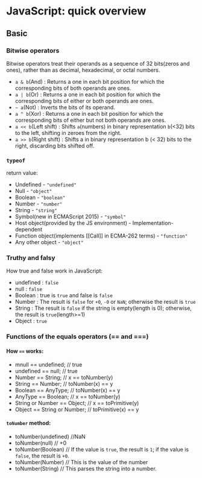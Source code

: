 # JavaScript: quick overview

## Basic

### Bitwise operators
Bitwise operators treat their operands as a sequence of 32 bits(zeros and ones), rather than as decimal, hexadecimal, or octal numbers.

- `a & b`(And) : Returns a one in each bit position for which the corresponding bits of both operands are ones.
- `a | b`(Or) : Returns a one in each bit position for which the corresponding bits of either or both operands are ones.
- `~ a`(Not) : Inverts the bits of its operand.
- `a ^ b`(Xor) : Returns a one in each bit position for which the corresponding bits of either but not both operands are ones.
- `a << b`(Left shift) : Shifts `a`(numbers) in binary representation `b`(<32) bits to the left, shifting in zeroes from the right.
- `a >> b`(Right shift) : Shifts a in binary representation b (< 32) bits to the right, discarding bits shifted off.

### `typeof`
return value:

- Undefined - `"undefined"`
- Null - `"object"`
- Boolean - `"boolean"`
- Number - `"number"`
- String - `"string"`
- Symbol(new in ECMAScript 2015) - `"symbol"`
- Host object(provided by the JS environment) - Implementation-dependent
- Function object(implements [[Call]] in ECMA-262 terms) - `"function"`
- Any other object - `"object"`


### Truthy and falsy
How true and false work in JavaScript:

- undefined : `false`
- null : `false`
- Boolean : true is `true` and false is `false`
- Number :  The result is `false` for `+0`, `-0` or `NaN`; otherwise the result is `true`
- String : The result is `false` if the string is empty(length is 0); otherwise, the result is `true`(length>=1)
- Object : `true`

### Functions of the equals operators (== and ===)

#### How `==` works:

- mnull == undefined; // true
- undefined == null; // true
- Number == String; // x == toNumber(y)
- String == Number; // toNumber(x) == y
- Boolean == AnyType; // toNumber(x) == y
- AnyType == Boolean; // x == toNumber(y)
- String or Number == Object; // x == toPrimitive(y)
- Object == String or Number; // toPrimitive(x) == y

#### `toNumber` method:

- toNumber(undefined) //NaN
- toNumber(null) // +0
- toNumber(Boolean) // If the value is `true`, the result is `1`; if the value is `false`, the result is `+0`.
- toNumber(Number) // This is the value of the number
- toNumber(String) // This parses the string into a number.

